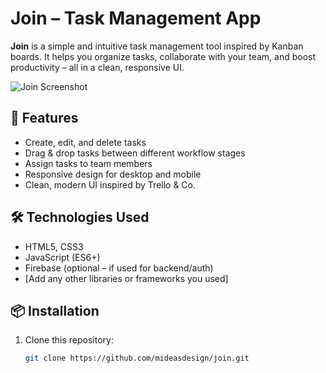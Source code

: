 # Join – Task Management App

**Join** is a simple and intuitive task management tool inspired by Kanban boards. It helps you organize tasks, collaborate with your team, and boost productivity – all in a clean, responsive UI.

![Join Screenshot](./screenshots/join-board.png)

## 🚀 Features

- Create, edit, and delete tasks
- Drag & drop tasks between different workflow stages
- Assign tasks to team members
- Responsive design for desktop and mobile
- Clean, modern UI inspired by Trello & Co.

## 🛠️ Technologies Used

- HTML5, CSS3
- JavaScript (ES6+)
- Firebase (optional – if used for backend/auth)
- [Add any other libraries or frameworks you used]

## 📦 Installation

1. Clone this repository:
   ```bash
   git clone https://github.com/mideasdesign/join.git
